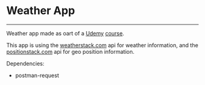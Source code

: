 # Weather App
---
Weather app made as oart of a [Udemy](https://udemycom) [course](https://www.udemy.com/share/101WGiAkIfcFpbRn4=/).

This app is using the [weatherstack.com](https://weatherstack) api for weather information, and the [positionstack.com](https://positionstack.com) api for geo position information.

Dependencies: 
* postman-request
